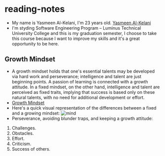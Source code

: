 # reading-notes
* My name is Yasmeen Al-Kelani, I'm 23 years old. [Yasmeen Al-Kelani](https://github.com/YasmeenKelani)
* I'm styding Software Engineering Program – Luminus Technical University College and this is my graduation semester, I choose to take this course because I want to improve my skills and it's a great opportunity to be here.         
## Growth Mindset 
* A growth mindset holds that one's essential talents may be developed via hard work and perseverance; intelligence and talent are just beginning points. A passion of learning is connected with a growth attitude. In a fixed mindset, on the other hand, intelligence and talent are perceived as fixed traits, implying that success is based only on these natural talents, with no need for additional development or effort.
* [Growth Mindset](https://www.atlassian.com/blog/inside-atlassian/growth-mindset)
* Here's a quick visual representation of the differences between a fixed and a growing mindset:
![mind](https://i2.wp.com/atlassianblog.wpengine.com/wp-content/uploads/NewGrowthMindset2.png?resize=800%2C1000&ssl=1) 
* Perseverance, avoiding blunder traps, and keeping a growth attitude:
1. Challenges.
2. Obstacles. 
3. Effort.
4. Criticism.
5. Success of others.

